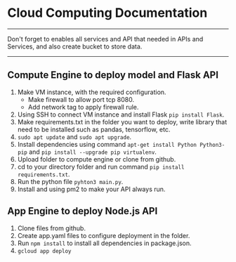 # Cloud Computing Documentation
***
Don't forget to enables all services and API that needed in APIs and Services, and also create bucket to store data.
***
## Compute Engine to deploy model and Flask API
1. Make VM instance, with the required configuration.
   * Make firewall to allow port tcp 8080.
   * Add network tag to apply firewall rule.
2. Using SSH to connect VM instance and install Flask `pip install Flask`.
3. Make requirements.txt in the folder you want to deploy, write library that need to be installed such as pandas, tensorflow, etc.
4. `sudo apt update` and `sudo apt upgrade`.
5. Install dependencies using command `apt-get install Python Python3-pip` and `pip install --upgrade pip virtualenv`.
6. Upload folder to compute engine or clone from github.
7. cd to your directory folder and run command `pip install requirements.txt`.
8. Run the python file `pyhton3 main.py`.
9. Install and using pm2 to make your API always run.

## App Engine to deploy Node.js API
1. Clone files from github.
2. Create app.yaml files to configure deployment in the folder.
3. Run `npm install` to install all dependencies in package.json.
4. `gcloud app deploy`
